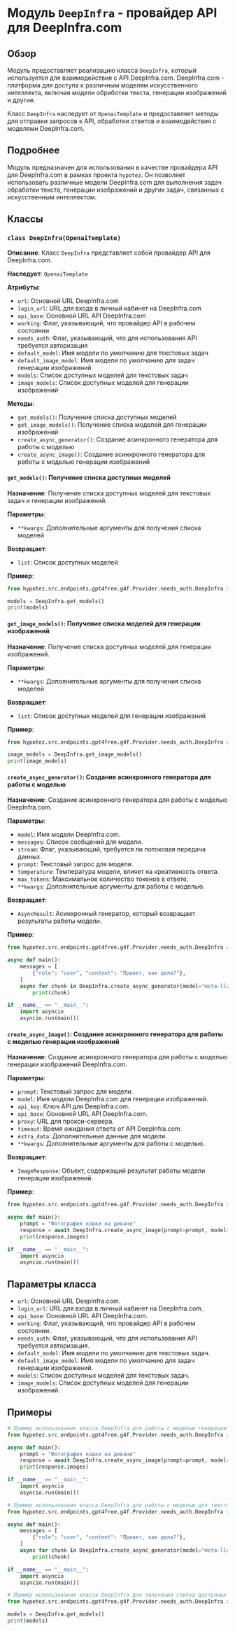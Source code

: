 # Модуль `DeepInfra` - провайдер API для DeepInfra.com

## Обзор

Модуль предоставляет реализацию класса `DeepInfra`, который используется для взаимодействия с API DeepInfra.com. DeepInfra.com - платформа для доступа к различным моделям искусственного интеллекта, включая модели обработки текста, генерации изображений и другие.

Класс `DeepInfra` наследует от `OpenaiTemplate` и предоставляет методы для отправки запросов к API, обработки ответов и взаимодействия с моделями DeepInfra.com.

##  Подробнее

Модуль предназначен для использования в качестве провайдера API для DeepInfra.com в рамках проекта `hypotez`. Он позволяет использовать различные модели DeepInfra.com для выполнения задач обработки текста, генерации изображений и других задач, связанных с искусственным интеллектом.

## Классы

### `class DeepInfra(OpenaiTemplate)`

**Описание**: Класс `DeepInfra`  представляет собой провайдер API для DeepInfra.com.

**Наследует**: `OpenaiTemplate`

**Атрибуты**:
- `url`: Основной URL DeepInfra.com
- `login_url`: URL для входа в личный кабинет на DeepInfra.com
- `api_base`: Основной URL API DeepInfra.com
- `working`: Флаг, указывающий, что провайдер API в рабочем состоянии
- `needs_auth`: Флаг, указывающий, что для использования API требуется авторизация
- `default_model`: Имя модели по умолчанию для текстовых задач
- `default_image_model`: Имя модели по умолчанию для задач генерации изображений
- `models`: Список доступных моделей для текстовых задач
- `image_models`: Список доступных моделей для генерации изображений

**Методы**:
- `get_models()`: Получение списка доступных моделей
- `get_image_models()`: Получение списка моделей для генерации изображений
- `create_async_generator()`: Создание асинхронного генератора для работы с моделью
- `create_async_image()`: Создание асинхронного генератора для работы с моделью генерации изображений

#### `get_models()`: Получение списка доступных моделей

**Назначение**: Получение списка доступных моделей для текстовых задач и генерации изображений.

**Параметры**:
- `**kwargs`: Дополнительные аргументы для получения списка моделей

**Возвращает**:
- `list`: Список доступных моделей

**Пример**:
```python
from hypotez.src.endpoints.gpt4free.g4f.Provider.needs_auth.DeepInfra import DeepInfra

models = DeepInfra.get_models()
print(models)
```

#### `get_image_models()`: Получение списка моделей для генерации изображений

**Назначение**: Получение списка доступных моделей для генерации изображений.

**Параметры**:
- `**kwargs`: Дополнительные аргументы для получения списка моделей

**Возвращает**:
- `list`: Список доступных моделей для генерации изображений

**Пример**:
```python
from hypotez.src.endpoints.gpt4free.g4f.Provider.needs_auth.DeepInfra import DeepInfra

image_models = DeepInfra.get_image_models()
print(image_models)
```

#### `create_async_generator()`: Создание асинхронного генератора для работы с моделью

**Назначение**: Создание асинхронного генератора для работы с моделью DeepInfra.com.

**Параметры**:
- `model`: Имя модели DeepInfra.com.
- `messages`: Список сообщений для модели.
- `stream`: Флаг, указывающий, требуется ли потоковая передача данных.
- `prompt`: Текстовый запрос для модели.
- `temperature`: Температура модели, влияет на креативность ответа.
- `max_tokens`: Максимальное количество токенов в ответе.
- `**kwargs`: Дополнительные аргументы для работы с моделью.

**Возвращает**:
- `AsyncResult`: Асинхронный генератор, который возвращает результаты работы модели.

**Пример**:
```python
from hypotez.src.endpoints.gpt4free.g4f.Provider.needs_auth.DeepInfra import DeepInfra

async def main():
    messages = [
        {"role": "user", "content": "Привет, как дела?"},
    ]
    async for chunk in DeepInfra.create_async_generator(model="meta-llama/Meta-Llama-3.1-70B-Instruct", messages=messages, stream=True):
        print(chunk)

if __name__ == "__main__":
    import asyncio
    asyncio.run(main())
```

#### `create_async_image()`: Создание асинхронного генератора для работы с моделью генерации изображений

**Назначение**: Создание асинхронного генератора для работы с моделью генерации изображений DeepInfra.com.

**Параметры**:
- `prompt`: Текстовый запрос для модели.
- `model`: Имя модели DeepInfra.com для генерации изображений.
- `api_key`: Ключ API для DeepInfra.com.
- `api_base`: Основной URL API DeepInfra.com.
- `proxy`: URL для прокси-сервера.
- `timeout`: Время ожидания ответа от API DeepInfra.com.
- `extra_data`: Дополнительные данные для модели.
- `**kwargs`: Дополнительные аргументы для работы с моделью.

**Возвращает**:
- `ImageResponse`: Объект, содержащий результат работы модели генерации изображений.

**Пример**:
```python
from hypotez.src.endpoints.gpt4free.g4f.Provider.needs_auth.DeepInfra import DeepInfra

async def main():
    prompt = "Фотография кошки на диване"
    response = await DeepInfra.create_async_image(prompt=prompt, model="stabilityai/sd3.5")
    print(response.images)

if __name__ == "__main__":
    import asyncio
    asyncio.run(main())
```

## Параметры класса
- `url`: Основной URL DeepInfra.com.
- `login_url`: URL для входа в личный кабинет на DeepInfra.com.
- `api_base`: Основной URL API DeepInfra.com.
- `working`: Флаг, указывающий, что провайдер API в рабочем состоянии.
- `needs_auth`: Флаг, указывающий, что для использования API требуется авторизация.
- `default_model`: Имя модели по умолчанию для текстовых задач.
- `default_image_model`: Имя модели по умолчанию для задач генерации изображений.
- `models`: Список доступных моделей для текстовых задач.
- `image_models`: Список доступных моделей для генерации изображений.

## Примеры
```python
# Пример использования класса DeepInfra для работы с моделью генерации изображений
from hypotez.src.endpoints.gpt4free.g4f.Provider.needs_auth.DeepInfra import DeepInfra

async def main():
    prompt = "Фотография кошки на диване"
    response = await DeepInfra.create_async_image(prompt=prompt, model="stabilityai/sd3.5")
    print(response.images)

if __name__ == "__main__":
    import asyncio
    asyncio.run(main())
```

```python
# Пример использования класса DeepInfra для работы с моделью для текстовых задач
from hypotez.src.endpoints.gpt4free.g4f.Provider.needs_auth.DeepInfra import DeepInfra

async def main():
    messages = [
        {"role": "user", "content": "Привет, как дела?"},
    ]
    async for chunk in DeepInfra.create_async_generator(model="meta-llama/Meta-Llama-3.1-70B-Instruct", messages=messages, stream=True):
        print(chunk)

if __name__ == "__main__":
    import asyncio
    asyncio.run(main())
```

```python
# Пример использования класса DeepInfra для получения списка доступных моделей
from hypotez.src.endpoints.gpt4free.g4f.Provider.needs_auth.DeepInfra import DeepInfra

models = DeepInfra.get_models()
print(models)